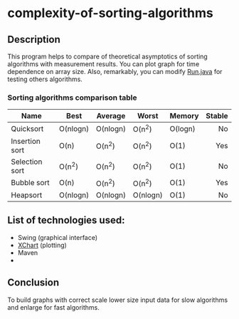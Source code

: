 # complexity-of-sorting-algorithms
## Description
This program helps to compare of theoretical asymptotics of sorting algorithms with measurement results. You can plot graph for time dependence on array size. Also, remarkably, you can modify [Run.java](https://github.com/Veepro/complexity-of-sorting-algorithms/blob/main/src/main/java/Run.java) for testing others algorithms.

### Sorting algorithms comparison table

| Name           | Best             | Average          | Worst            | Memory  | Stable |
|----------------|------------------|------------------|------------------|---------|-------:|
| Quicksort      | O(nlogn)         | O(nlogn)         | O(n<sup>2</sup>) | O(logn) | No     |
| Insertion sort | O(n)             | O(n<sup>2</sup>) | O(n<sup>2</sup>) | O(1)    | Yes    |
| Selection sort | O(n<sup>2</sup>) | O(n<sup>2</sup>) | O(n<sup>2</sup>) | O(1)    | No     |
| Bubble sort    | O(n)             | O(n<sup>2</sup>) | O(n<sup>2</sup>) | O(1)    | Yes    |
| Heapsort       | O(nlogn)         | O(nlogn)         | O(nlogn)         | O(1)    | No     |

## List of technologies used:
- Swing (graphical interface)
- [XChart](https://github.com/knowm/XChart) (plotting)
- Maven
- 
## Conclusion
To build graphs with correct scale lower size input data for slow algorithms and enlarge for fast algorithms.
